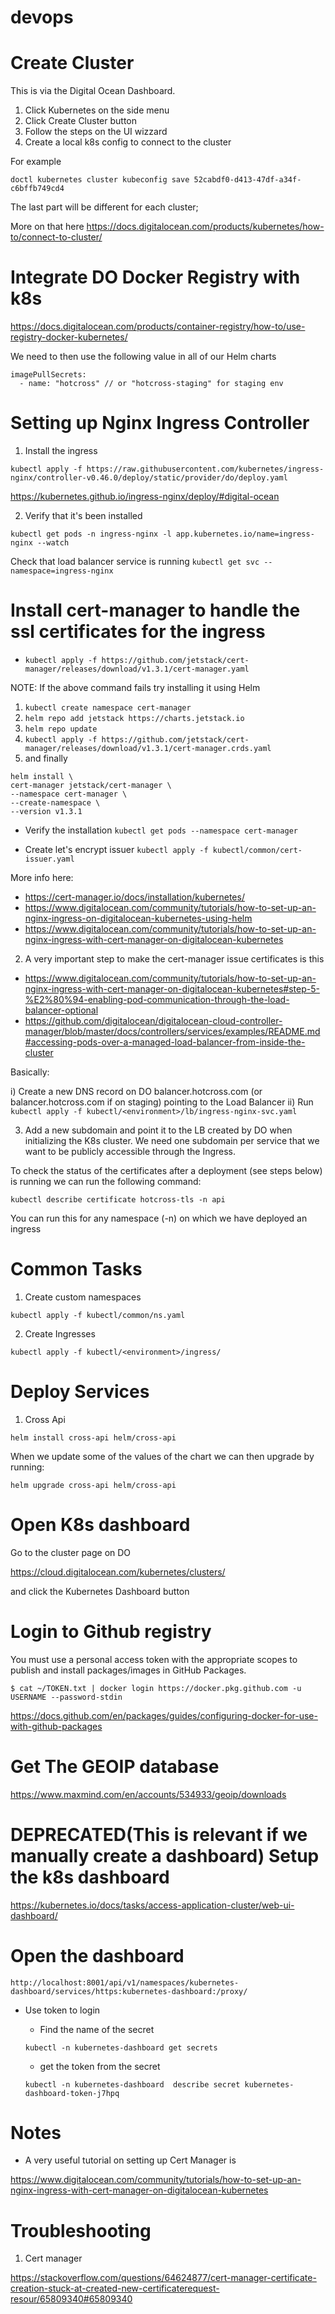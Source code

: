 # devops

Create Cluster
===

This is via the Digital Ocean Dashboard. 

1. Click Kubernetes on the side menu
2. Click Create Cluster button
3. Follow the steps on the UI wizzard
4. Create a local k8s config to connect to the cluster

For example

`doctl kubernetes cluster kubeconfig save 52cabdf0-d413-47df-a34f-c6bffb749cd4`

The last part will be different for each cluster; 

More on that here https://docs.digitalocean.com/products/kubernetes/how-to/connect-to-cluster/

Integrate DO Docker Registry with k8s
===
https://docs.digitalocean.com/products/container-registry/how-to/use-registry-docker-kubernetes/

We need to then use the following value in all of our Helm charts

```
imagePullSecrets:
  - name: "hotcross" // or "hotcross-staging" for staging env
```


Setting up Nginx Ingress Controller
===

1. Install the ingress

`kubectl apply -f https://raw.githubusercontent.com/kubernetes/ingress-nginx/controller-v0.46.0/deploy/static/provider/do/deploy.yaml`

https://kubernetes.github.io/ingress-nginx/deploy/#digital-ocean


2. Verify that it's been installed

`kubectl get pods -n ingress-nginx -l app.kubernetes.io/name=ingress-nginx --watch`

Check that load balancer service is running 
`kubectl get svc --namespace=ingress-nginx`

Install cert-manager to handle the ssl certificates for the ingress
===

  - `kubectl apply -f https://github.com/jetstack/cert-manager/releases/download/v1.3.1/cert-manager.yaml`

  NOTE: If the above command fails try installing it using Helm

  1. `kubectl create namespace cert-manager`
  2. `helm repo add jetstack https://charts.jetstack.io`
  3. `helm repo update`
  4. `kubectl apply -f https://github.com/jetstack/cert-manager/releases/download/v1.3.1/cert-manager.crds.yaml`
  5. and finally

  ```
  helm install \
  cert-manager jetstack/cert-manager \
  --namespace cert-manager \
  --create-namespace \
  --version v1.3.1
  ```

  - Verify the installation
  `kubectl get pods --namespace cert-manager`

  - Create let's encrypt issuer
  `kubectl apply -f kubectl/common/cert-issuer.yaml`

More info here:
- https://cert-manager.io/docs/installation/kubernetes/
- https://www.digitalocean.com/community/tutorials/how-to-set-up-an-nginx-ingress-on-digitalocean-kubernetes-using-helm
- https://www.digitalocean.com/community/tutorials/how-to-set-up-an-nginx-ingress-with-cert-manager-on-digitalocean-kubernetes

2. A very important step to make the cert-manager issue certificates is this 

- https://www.digitalocean.com/community/tutorials/how-to-set-up-an-nginx-ingress-with-cert-manager-on-digitalocean-kubernetes#step-5-%E2%80%94-enabling-pod-communication-through-the-load-balancer-optional
- https://github.com/digitalocean/digitalocean-cloud-controller-manager/blob/master/docs/controllers/services/examples/README.md#accessing-pods-over-a-managed-load-balancer-from-inside-the-cluster

Basically:

i) Create a new DNS record on DO balancer.hotcross.com (or balancer.hotcross.com if on staging) pointing to the Load Balancer
ii) Run `kubectl apply -f kubectl/<environment>/lb/ingress-nginx-svc.yaml`


3. Add a new subdomain and point it to the LB created by DO when initializing the K8s cluster. We need one subdomain per service that we want to be publicly accessible through the Ingress. 

To check the status of the certificates after a deployment (see steps below) is running we can run the following command:

`kubectl describe certificate hotcross-tls -n api` 

You can run this for any namespace (-n) on which we have deployed an ingress


Common Tasks
===
1. Create custom namespaces

`kubectl apply -f kubectl/common/ns.yaml`

2. Create Ingresses

`kubectl apply -f kubectl/<environment>/ingress/`

Deploy Services
===

1. Cross Api

`helm install cross-api helm/cross-api`

When we update some of the values of the chart we can then upgrade by running:

`helm upgrade cross-api helm/cross-api`

Open K8s dashboard
===

Go to the cluster page on DO 

https://cloud.digitalocean.com/kubernetes/clusters/ 

and click the Kubernetes Dashboard button

Login to Github registry
===

You must use a personal access token with the appropriate scopes to publish and install packages/images in GitHub Packages.

`$ cat ~/TOKEN.txt | docker login https://docker.pkg.github.com -u USERNAME --password-stdin`

https://docs.github.com/en/packages/guides/configuring-docker-for-use-with-github-packages

Get The GEOIP database
===
https://www.maxmind.com/en/accounts/534933/geoip/downloads



**DEPRECATED(This is relevant if we manually create a dashboard)**
Setup the k8s dashboard
===

https://kubernetes.io/docs/tasks/access-application-cluster/web-ui-dashboard/

Open the dashboard
===

`http://localhost:8001/api/v1/namespaces/kubernetes-dashboard/services/https:kubernetes-dashboard:/proxy/`

- Use token to login
  - Find the name of the secret

  `kubectl -n kubernetes-dashboard get secrets`

  - get the token from the secret

  `kubectl -n kubernetes-dashboard  describe secret kubernetes-dashboard-token-j7hpq`


Notes
===
- A very useful tutorial on setting up Cert Manager is

https://www.digitalocean.com/community/tutorials/how-to-set-up-an-nginx-ingress-with-cert-manager-on-digitalocean-kubernetes

Troubleshooting
===

1. Cert manager 

https://stackoverflow.com/questions/64624877/cert-manager-certificate-creation-stuck-at-created-new-certificaterequest-resour/65809340#65809340
